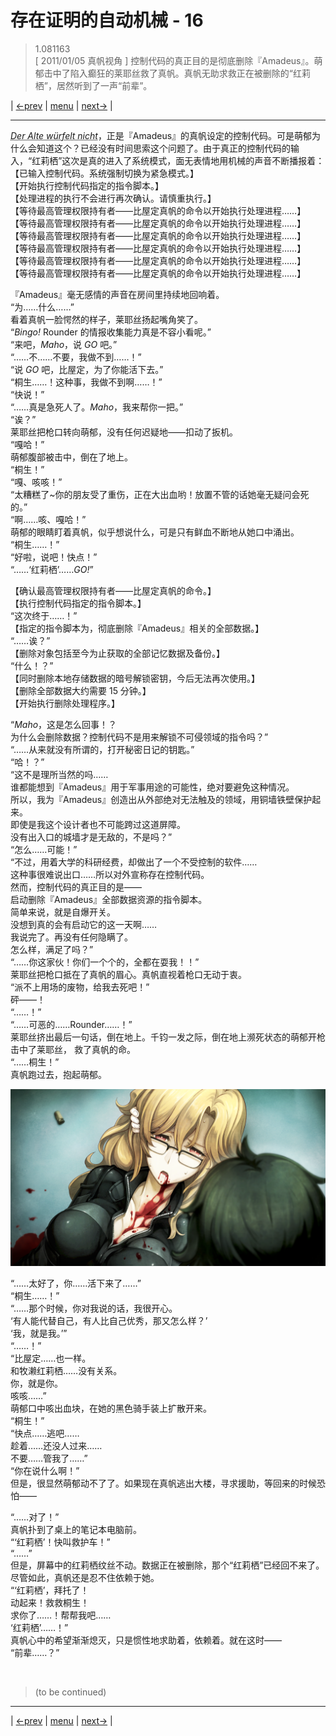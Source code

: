 # 存在证明的自动机械 - 16
> 1.081163  
> [ 2011/01/05 真帆视角 ] 控制代码的真正目的是彻底删除『Amadeus』。萌郁击中了陷入癫狂的莱耶丝救了真帆。真帆无助求救正在被删除的“红莉栖”，居然听到了一声“前辈”。  

| [←prev](./0089) | [menu](../) | [next→](./0091) |

---

<abbr title="源自爱因斯坦的名言 Gott würfelt nicht，上帝不掷骰子。Der Alte 意思是老人，全首字母大写应该是表示特指，那位老人，也就是爱因斯坦。所以控制代码的意思应该是爱因斯坦不掷骰子。（当然游戏语音自然是标准的日式德语发音，语音输入也无所谓大小写。）">*Der Alte würfelt nicht*</abbr>，正是『Amadeus』的真帆设定的控制代码。可是萌郁为什么会知道这个？已经没有时间思索这个问题了。由于真正的控制代码的输入，“红莉栖”这次是真的进入了系统模式，面无表情地用机械的声音不断播报着：  
【已输入控制代码。系统强制切换为紧急模式。】  
【开始执行控制代码指定的指令脚本。】  
【处理进程的执行不会进行再次确认。请慎重执行。】  
【等待最高管理权限持有者——比屋定真帆的命令以开始执行处理进程……】  
【等待最高管理权限持有者——比屋定真帆的命令以开始执行处理进程……】  
【等待最高管理权限持有者——比屋定真帆的命令以开始执行处理进程……】  
【等待最高管理权限持有者——比屋定真帆的命令以开始执行处理进程……】  
【等待最高管理权限持有者——比屋定真帆的命令以开始执行处理进程……】  
【等待最高管理权限持有者——比屋定真帆的命令以开始执行处理进程……】  

『Amadeus』毫无感情的声音在房间里持续地回响着。  
“为……什么……”  
看着真帆一脸愕然的样子，莱耶丝扬起嘴角笑了。  
“*Bingo!* Rounder 的情报收集能力真是不容小看呢。”  
“来吧，*Maho*，说 *GO* 吧。”  
“……不……不要，我做不到……！”  
“说 *GO* 吧，比屋定，为了你能活下去。”  
“桐生……！这种事，我做不到啊……！”  
“快说！”  
“……真是急死人了。*Maho*，我来帮你一把。”  
“诶？”  
莱耶丝把枪口转向萌郁，没有任何迟疑地——扣动了扳机。  
“嘎哈！”  
萌郁腹部被击中，倒在了地上。  
“桐生！”  
“嘎、咳咳！”  
“太糟糕了\~你的朋友受了重伤，正在大出血哟！放置不管的话她毫无疑问会死的。”  
“啊……咳、嘎哈！”  
萌郁的眼睛盯着真帆，似乎想说什么，可是只有鲜血不断地从她口中涌出。  
“桐生……！”  
“好啦，说吧！快点！”  
“……‘红莉栖’……*GO!*”  

【确认最高管理权限持有者——比屋定真帆的命令。】  
【执行控制代码指定的指令脚本。】  
“这次终于……！”  
【指定的指令脚本为，彻底删除『Amadeus』相关的全部数据。】  
“……诶？”  
【删除对象包括至今为止获取的全部记忆数据及备份。】  
“什么！？”  
【同时删除本地存储数据的暗号解锁密钥，今后无法再次使用。】  
【删除全部数据大约需要 15 分钟。】  
【开始执行删除处理程序。】  

“*Maho*，这是怎么回事！？  
 为什么会删除数据？控制代码不是用来解锁不可侵领域的指令吗？”  
“……从来就没有所谓的，打开秘密日记的钥匙。”  
“哈！？”  
“这不是理所当然的吗……  
 谁都能想到『Amadeus』用于军事用途的可能性，绝对要避免这种情况。  
 所以，我为『Amadeus』创造出从外部绝对无法触及的领域，用铜墙铁壁保护起来。  
 即使是我这个设计者也不可能跨过这道屏障。  
 没有出入口的城墙才是无敌的，不是吗？”  
“怎么……可能！”  
“不过，用着大学的科研经费，却做出了一个不受控制的软件……  
 这种事很难说出口……所以对外宣称存在控制代码。  
 然而，控制代码的真正目的是——  
 启动删除『Amadeus』全部数据资源的指令脚本。  
 简单来说，就是自爆开关。  
 没想到真的会有启动它的这一天啊……  
 我说完了。再没有任何隐瞒了。  
 怎么样，满足了吗？”  
“……你这家伙！你们一个个的，全都在耍我！！”  
莱耶丝把枪口抵在了真帆的眉心。真帆直视着枪口无动于衷。  
“派不上用场的废物，给我去死吧！”  
砰——！  
“……！”  
“……可恶的……Rounder……！”  
莱耶丝挤出最后一句话，倒在地上。千钧一发之际，倒在地上濒死状态的萌郁开枪击中了莱耶丝，
救了真帆的命。  
“……桐生！”  
真帆跑过去，抱起萌郁。  

![](../static/image/0090-1.png)

“……太好了，你……活下来了……”  
“桐生……！”  
“……那个时候，你对我说的话，我很开心。  
 ‘有人能代替自己，有人比自己优秀，那又怎么样？’  
 ‘我，就是我。’”  
“……！”  
“比屋定……也一样。  
 和牧濑红莉栖……没有关系。  
 你，就是你。  
 咳咳……”  
萌郁口中咳出血块，在她的黑色骑手装上扩散开来。  
“桐生！”  
“快点……逃吧……  
 趁着……还没人过来……  
 不要……管我了……”  
“你在说什么啊！”  
但是，很显然萌郁动不了了。如果现在真帆逃出大楼，寻求援助，等回来的时候恐怕——  

“……对了！”  
真帆扑到了桌上的笔记本电脑前。  
“‘红莉栖’！快叫救护车！”  
“……”  
但是，屏幕中的红莉栖纹丝不动。数据正在被删除，那个“红莉栖”已经回不来了。尽管如此，真帆还是忍不住依赖于她。  
“‘红莉栖’，拜托了！  
 动起来！救救桐生！  
 求你了……！帮帮我吧……  
 ‘红莉栖’……！”  
真帆心中的希望渐渐熄灭，只是惯性地求助着，依赖着。就在这时——  
“前辈……？”  


<br/>

> (to be continued)
---

| [←prev](./0089) | [menu](../) | [next→](./0091) |
